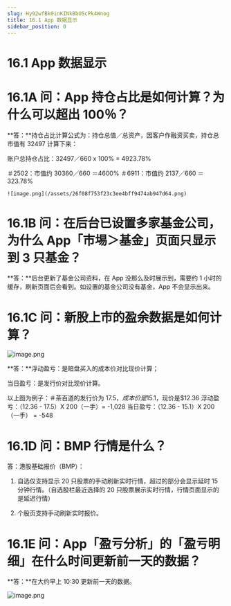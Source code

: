 ```yaml
---
slug: Hy92wfBk0inKINkBbUScPk4Wnog
title: 16.1 App 数据显示
sidebar_position: 0
---
```



# 16.1 App 数据显示


# 16.1A 问：App 持仓占比是如何计算？为什么可以超出 100％？


**答：**持仓占比计算公式为：持仓总值／总资产，因客户作融资买卖，持仓总市值有 32497 计算下来：


账户总持仓占比：32497／660 x 100% = 4923.78%   


＃2502：市值约 30360／660 ＝4600%
＃6911：市值约 2137／660 ＝ 323.78% 


    ![image.png](/assets/26f08f753f23c3ee4bff9474ab947d64.png)


# 16.1B 问：在后台已设置多家基金公司，为什么 App「市埸＞基金」页面只显示到 3 只基金？


**答：**后台更新了基金公司资料，在 App 没那么及时展示到，需要约 1 小时的缓存，刷新页面后会看到。如设置的基金公司没有基金，App 不会显示出来。


# 16.1C 问：新股上市的盈余数据是如何计算？


![image.png](/assets/6c65200b0dc57ec15eb6e531163f20d9.png)


**答：**浮动盈亏：是暗盘买入的成本价对比现价计算；


当日盈亏：是发行价对比现价计算。


以上图为例子：＃茶百道的发行价为 $17.5，成本价是$15.1，现价是$12.36
浮动盈亏：（12.36 - 17.5）X 200（一手）= -1,028
当日盈亏：（12.36 - 15.1）X 200（一手） = -548


# 16.1D 问：BMP 行情是什么？


答：港股基础报价（BMP）：


1. 自选仅支持显示 20 只股票的手动刷新实时行情，超过的部分会显示延时 15 分钟行情。（自选股栏最近选择的 20 只股票展示实时行情，行情页面显示的是延迟行情）


2. 个股页支持手动刷新实时报价。


# 16.1E 问：App「盈亏分析」的「盈亏明细」在什么时间更新前一天的数据？


**答：**在大约早上 10:30 更新前一天的数据。


![image.png](/assets/1688b5f4d1654147418e0eef2d97a1c5.png)


